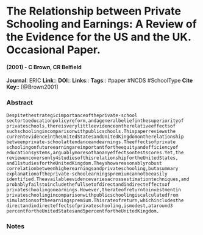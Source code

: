 # The Relationship between Private Schooling and Earnings: A Review of the Evidence for the US and the UK. Occasional Paper.
#### (2001) - C Brown, CR Belfield
**Journal**: ERIC
**Link**:: 
**DOI**:: 
**Links**:: 
**Tags**:: #paper #NCDS #SchoolType 
**Cite Key**:: [@Brown2001]

### Abstract

```
Despitethestrategicimportanceoftheprivate-school sectortoeducationpolicyreform,andageneralbeliefinthesuperiorityof privateschools,thereisverylittleevidenceontherelativeeffectsof suchschoolingincomparisonwithpublicschools.Thispaperreviewsthe currentevidenceintheUnitedStatesandUnitedKingdomontherelationship betweenprivate-schoolattendanceandearnings.Theeffectsofprivate schoolingonfutureearningareimportantfortheequityandefficiencyof educationsystems,arguablymoresothananyeffectsontestscores.Yet,the reviewuncoversonly4studiesofthisrelationshipfortheUnitedStates, and11studiesfortheUnitedKingdom.Theyshowareasonablyrobust correlationbetweenhigherearningsandprivateschooling,butasummary explanationoftheprivate-schoolearningspremiumcannotbeeasily identified.Theavailableevidencevariesacrossestimationtechniques,and probablyfailstoincludethefullsetofdirectandindirecteffectsof privateschoolingonearnings.However,therateofreturntoinvestmentin privateschoolingincomparisonwithpublicschoolingiscalculatedfrom simulationsoftheearningspremium.Thisrateofreturn,whichincludesthe directandindirecteffectsofprivateschooling,ismodest,ataround3 percentfortheUnitedStatesand5percentfortheUnitedKingdom.
```

### Notes

